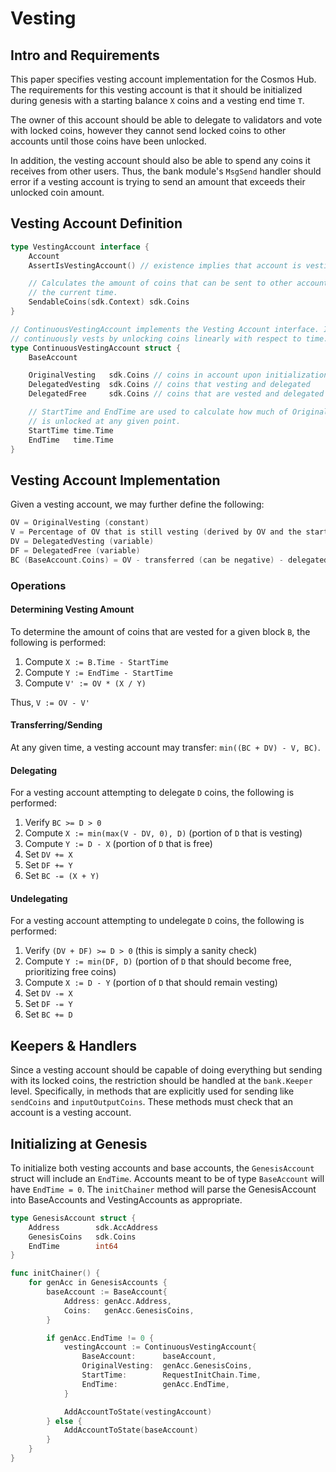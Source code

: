 # Vesting

## Intro and Requirements

This paper specifies vesting account implementation for the Cosmos Hub.
The requirements for this vesting account is that it should be initialized
during genesis with a starting balance `X` coins and a vesting end time `T`.

The owner of this account should be able to delegate to validators
and vote with locked coins, however they cannot send locked coins to other
accounts until those coins have been unlocked.

In addition, the vesting account should also be able to spend any coins it
receives from other users. Thus, the bank module's `MsgSend` handler should
error if a vesting account is trying to send an amount that exceeds their
unlocked coin amount.

## Vesting Account Definition

```go
type VestingAccount interface {
    Account
    AssertIsVestingAccount() // existence implies that account is vesting

    // Calculates the amount of coins that can be sent to other accounts given
    // the current time.
    SendableCoins(sdk.Context) sdk.Coins
}

// ContinuousVestingAccount implements the Vesting Account interface. It
// continuously vests by unlocking coins linearly with respect to time.
type ContinuousVestingAccount struct {
    BaseAccount

    OriginalVesting   sdk.Coins // coins in account upon initialization
    DelegatedVesting  sdk.Coins // coins that vesting and delegated
    DelegatedFree     sdk.Coins // coins that are vested and delegated

    // StartTime and EndTime are used to calculate how much of OriginalVesting
    // is unlocked at any given point.
    StartTime time.Time
    EndTime   time.Time
}
```

## Vesting Account Implementation

Given a vesting account, we may further define the following:

```go
OV = OriginalVesting (constant)
V = Percentage of OV that is still vesting (derived by OV and the start/end times)
DV = DelegatedVesting (variable)
DF = DelegatedFree (variable)
BC (BaseAccount.Coins) = OV - transferred (can be negative) - delegated (DV + DF)
```

### Operations

#### Determining Vesting Amount

To determine the amount of coins that are vested for a given block `B`, the following is performed:

1. Compute `X := B.Time - StartTime`
2. Compute `Y := EndTime - StartTime`
3. Compute `V' := OV * (X / Y)`

Thus, `V := OV - V'`

#### Transferring/Sending

At any given time, a vesting account may transfer: `min((BC + DV) - V, BC)`.

#### Delegating

For a vesting account attempting to delegate `D` coins, the following is performed:

1. Verify `BC >= D > 0`
2. Compute `X := min(max(V - DV, 0), D)` (portion of `D` that is vesting)
3. Compute `Y := D - X` (portion of `D` that is free)
4. Set `DV += X`
5. Set `DF += Y`
6. Set `BC -= (X + Y)`

#### Undelegating

For a vesting account attempting to undelegate `D` coins, the following is performed:

1. Verify `(DV + DF) >= D > 0` (this is simply a sanity check)
2. Compute `Y := min(DF, D)` (portion of `D` that should become free, prioritizing free coins)
3. Compute `X := D - Y` (portion of `D` that should remain vesting)
4. Set `DV -= X`
5. Set `DF -= Y`
6. Set `BC += D`

## Keepers & Handlers

Since a vesting account should be capable of doing everything but sending with
its locked coins, the restriction should be handled at the `bank.Keeper` level.
Specifically, in methods that are explicitly used for sending like `sendCoins` and
`inputOutputCoins`. These methods must check that an account is a vesting account.

## Initializing at Genesis

To initialize both vesting accounts and base accounts, the `GenesisAccount`
struct will include an `EndTime`. Accounts meant to be of type `BaseAccount` will
have `EndTime = 0`. The `initChainer` method will parse the GenesisAccount into
BaseAccounts and VestingAccounts as appropriate.

```go
type GenesisAccount struct {
    Address        sdk.AccAddress
    GenesisCoins   sdk.Coins
    EndTime        int64
}

func initChainer() {
    for genAcc in GenesisAccounts {
        baseAccount := BaseAccount{
            Address: genAcc.Address,
            Coins:   genAcc.GenesisCoins,
        }

        if genAcc.EndTime != 0 {
            vestingAccount := ContinuousVestingAccount{
                BaseAccount:      baseAccount,
                OriginalVesting:  genAcc.GenesisCoins,
                StartTime:        RequestInitChain.Time,
                EndTime:          genAcc.EndTime,
            }

            AddAccountToState(vestingAccount)
        } else {
            AddAccountToState(baseAccount)
        }
    }
}
```
